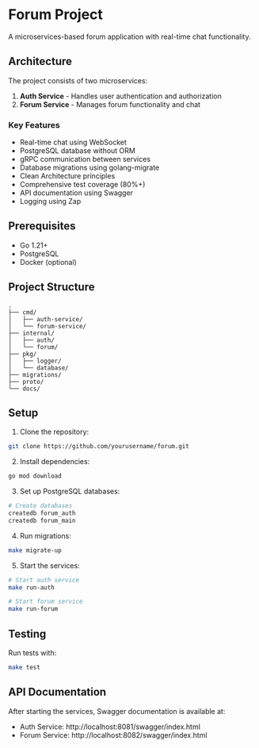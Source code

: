 # Forum Project

A microservices-based forum application with real-time chat functionality.

## Architecture

The project consists of two microservices:
1. **Auth Service** - Handles user authentication and authorization
2. **Forum Service** - Manages forum functionality and chat

### Key Features
- Real-time chat using WebSocket
- PostgreSQL database without ORM
- gRPC communication between services
- Database migrations using golang-migrate
- Clean Architecture principles
- Comprehensive test coverage (80%+)
- API documentation using Swagger
- Logging using Zap

## Prerequisites

- Go 1.21+
- PostgreSQL
- Docker (optional)

## Project Structure

```
.
├── cmd/
│   ├── auth-service/
│   └── forum-service/
├── internal/
│   ├── auth/
│   └── forum/
├── pkg/
│   ├── logger/
│   └── database/
├── migrations/
├── proto/
└── docs/
```

## Setup

1. Clone the repository:
```bash
git clone https://github.com/yourusername/forum.git
```

2. Install dependencies:
```bash
go mod download
```

3. Set up PostgreSQL databases:
```bash
# Create databases
createdb forum_auth
createdb forum_main
```

4. Run migrations:
```bash
make migrate-up
```

5. Start the services:
```bash
# Start auth service
make run-auth

# Start forum service
make run-forum
```

## Testing

Run tests with:
```bash
make test
```

## API Documentation

After starting the services, Swagger documentation is available at:
- Auth Service: http://localhost:8081/swagger/index.html
- Forum Service: http://localhost:8082/swagger/index.html 